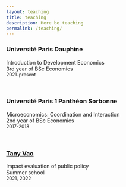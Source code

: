 ```yaml
---
layout: teaching
title: teaching
description: Here be teaching
permalink: /teaching/
---
```


<style>
  .small-text {
    font-size: 0.9em;
  }
</style>



### **Université Paris Dauphine** 

Introduction to Development Economics  
3rd year of BSc Economics  
<span class="small-text">2021-present</span>


<br>

### **Université Paris 1 Panthéon Sorbonne**

Microeconomics: Coordination and Interaction  
2nd year of BSc Economics  
<span class="small-text">2017-2018</span>


<br>

### **[Tany Vao](https://tanyvao.hypotheses.org/)**

Impact evaluation of public policy  
Summer school  
<span class="small-text">2021, 2022</span>

